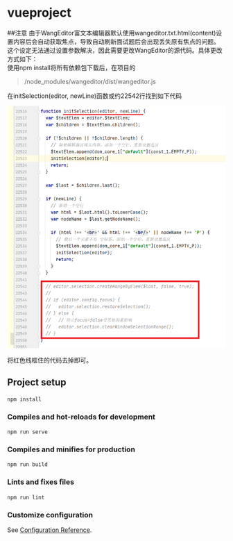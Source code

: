 # vueproject

##注意
由于WangEditor富文本编辑器默认使用wangeditor.txt.html(content)设置内容后会自动获取焦点，导致自动刷新面试题后会出现丢失原有焦点的问题。
这个设定无法通过设置参数解决，因此需要更改WangEditor的源代码。具体更改方式如下：  
使用npm install将所有依赖包下载后，在项目的

>/node_modules/wangeditor/dist/wangeditor.js

在initSelection(editor, newLine)函数或约22542行找到如下代码  

![code](docs/code_modify.png)

将红色线框住的代码去掉即可。

## Project setup
```
npm install
```

### Compiles and hot-reloads for development
```
npm run serve
```

### Compiles and minifies for production
```
npm run build
```

### Lints and fixes files
```
npm run lint
```

### Customize configuration
See [Configuration Reference](https://cli.vuejs.org/config/).